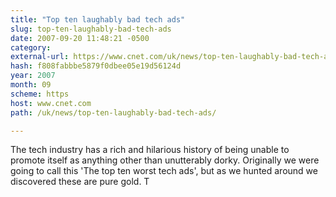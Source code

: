 ```yaml
---
title: "Top ten laughably bad tech ads"
slug: top-ten-laughably-bad-tech-ads
date: 2007-09-20 11:48:21 -0500
category: 
external-url: https://www.cnet.com/uk/news/top-ten-laughably-bad-tech-ads/
hash: f808fabbbe5879f0dbee05e19d56124d
year: 2007
month: 09
scheme: https
host: www.cnet.com
path: /uk/news/top-ten-laughably-bad-tech-ads/

---
```


The tech industry has a rich and hilarious history of being unable to promote itself as anything other than unutterably dorky. Originally we were going to call this 'The top ten worst tech ads', but as we hunted around we discovered these are pure gold. T
